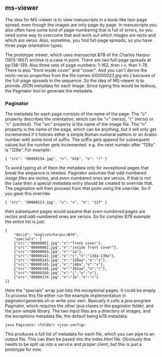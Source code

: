 ## ms-viewer
The idea for MS-viewer is to view manuscripts in a book-like two-page spread, even though the images are only page-by page. In manuscripts you also often have some kind of page-numbering that is full of errors, so you need some way to overcome that and work out which images are recto and which are verso. Also, sometime, you find full-page spreads, so you have three page orientation types.

The prototype viewer, which uses manuscript B78 of the Charles Harpur (1813-1867) archive is a case in point. There are two full-page spreads at pp.138-139. Also three sets of page-numbers: 1-162, then i-v, then 1-78. There is also "front inside cover" and "cover". And you can't derive the recto-verso properties from the file names (00000023.jpg etc.) because of the full-page spreads in the sequence. So the idea of MS-viewer is to provide JSON metadata for each image. Since typing this would be tedious, the Paginator tool to generate the metadata.

### Paginator
The metadata for each page consists of the name of the page. The "o" property describes the orientation, which can be "v" (verso), "r" (recto) or "c" (centred). The "src" property is the name of the image file. The "n" property is the name of the page, which can be anything, but it will only get incremented if it follows either a simple Roman numeral pattern or an Arabic number with some kind of suffix. The suffix gets append for subsequent values but the number gets incremented. e.g. the next numebr after "128a" is "129a". For example:

    { "src": "00000234.jpg", "n": "61b", "o": "r" } 

To avoid typing all of them the metadata only for exceptional pages that break the sequence is needed. Paginator assumes that odd-numbered *image files* are rectos, and even-numbered ones are versos. If that is not the case then a special metadata entry should be created to override that. The pagination will then proceed from that point using the override. So if you gave this override:

    { "src": "00000123.jpg", "o": "v", "n": "127" }

then subsequent pages would assume that *even-numbered* pages are rectos and odd-numbered ones are versos. So for complex B78 example the entire list is just:

	{
		"docid": "english/harpur/B78",
		"specials": [
		{"src":"00000001.jpg","n":"front cover"},
		{"src":"00000002.jpg","n":"inside front cover"},
		{"src":"00000003.jpg","n":"1a"},
		{"src":"00000142.jpg","o":"c","n":"138a-139a"},
		{"src":"00000143.jpg","n":"138aa","o":"v"},
		{"src":"00000145.jpg","n":"140a","o":"v"},
		{"src":"00000168.jpg","n":"162aa","o":"r"},
		{"src":"00000169.jpg","n":"i","o":"v"},
		{"src":"00000174.jpg","n":"1b","o":"r"}
	]}

Here the "specials" array just lists the exceptional pages. It could be empty. To process this file either run the example implementation in paginator/generate.sh or write your own. Basically it calls a java program Paginator, which requires the other java clases in the paginator folder, and the json-simple library. The two input files are a directory of images, and the exceptions metadata file, the default being b78.metadata. 

    java Paginator <folder> <json-config>

This produces a full list of metadata for each file, which you can pipe to an output file. This can then be pased into the index.html file. Obviously this needs to be split up into a service and proper client, but this is just a prototype for now.
